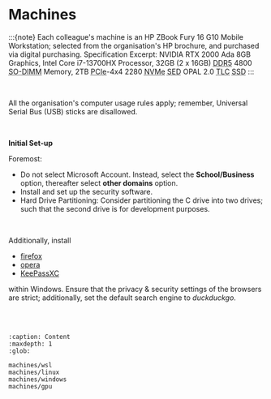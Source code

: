 <br>

# Machines

:::{note}
Each colleague's machine is an HP ZBook Fury 16 G10 Mobile Workstation; selected from the organisation's HP brochure, and purchased via digital purchasing.  Specification Excerpt: NVIDIA RTX 2000 Ada 8GB Graphics, Intel Core i7-13700HX Processor, 32GB (2 x 16GB) <abbr title="Double Data Rate 5">DDR5</abbr> 4800 <abbr title="Small Outline Dual In-line Memory Module">SO-DIMM</abbr> Memory, 2TB <abbr title="Peripheral Component Interconnect Express">PCIe</abbr>-4x4 2280 <abbr title="Non-Volatile Memory Express">NVMe</abbr> <abbr title="self-encrypting drive">SED</abbr> OPAL 2.0 <abbr title="Triple Level Cells">TLC</abbr> <abbr title="Solid State Drive">SSD</abbr>
:::

<br>

All the organisation's computer usage rules apply; remember, Universal Serial Bus (USB) sticks are disallowed.

<br>

**Initial Set-up**

Foremost:

<ul class="disc">
  <li class="disc">Do not select Microsoft Account.  Instead, select the <b>School/Business</b> option, thereafter select <b>other domains</b> option.</li>
  <li class="disc">Install and set up the security software.</li>
  <li class="disc">Hard Drive Partitioning: Consider partitioning the C drive into two drives; such that the second drive is for development purposes.</li>
</ul>

<br>

Additionally, install

<ul class="disc">
  <li class="disc"><a href="https://www.mozilla.org/en-GB/firefox/">firefox</a></li>
  <li class="disc"><a href="https://www.opera.com">opera</a></li>
  <li class="disc"><a href="https://keepassxc.org/">KeePassXC</a></li>
</ul>

within Windows.  Ensure that the privacy & security settings of the browsers are strict; additionally, set the default search engine to _duckduckgo_.

<br>
<br>

```{toctree}
:caption: Content
:maxdepth: 1
:glob:

machines/wsl
machines/linux
machines/windows
machines/gpu
```

<br>
<br>

<br>
<br>

<br>
<br>

<br>
<br>

<br>
<br>

<br>
<br>

<br>
<br>

<br>
<br>
